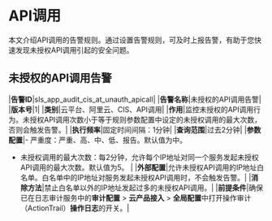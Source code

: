 # API调用

本文介绍API调用的告警规则。通过设置告警规则，可及时上报告警，有助于您快速发现未授权API调用引起的安全问题。

## 未授权的API调用告警

|**告警ID**|sls\_app\_audit\_cis\_at\_unauth\_apicall|
|**告警名称**|未授权的API调用告警|
|**版本号**|1|
|**类别**|云平台、阿里云、CIS、API调用|
|**作用**|监控未授权的API调用行为。未授权API调用次数小于等于规则参数配置中设定的未授权调用的最大次数，否则会触发告警。|
|**执行频率**|固定时间间隔：1分钟|
|**查询范围**|过去2分钟|
|**参数配置**|-   严重度：严重、高、中、低、报告。默认值为中。
-   未授权调用的最大次数：每2分钟，允许每个IP地址对同一个服务发起未授权API调用的最大次数。默认值为5。 |
|**外部配置**|允许未授权API调用的IP地址白名单。白名单中的IP地址对服务发起未授权API调用时，不会触发告警。|
|**消除方法**|禁止白名单以外的IP地址发起过多的未授权API调用。|
|**前提条件**|确保已在日志审计服务中的**审计配置** \> **云产品接入** \> **全局配置**中打开操作审计（ActionTrail）**操作日志**的开关。|

